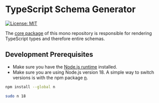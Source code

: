 # TypeScript Schema Generator

[![License: MIT](https://img.shields.io/badge/License-MIT-yellow.svg)](https://opensource.org/licenses/MIT)

The [core package](packages/core/README.md) of this mono repository is responsible for rendering TypeScript types and therefore entire schemas.

## Development Prerequisites

-   Make sure you have the [Node.js runtime](https://nodejs.org) installed.
-   Make sure you are using Node.js version 18. A simple way to switch versions is with the npm package [n](https://www.npmjs.com/package/n).

```bash
npm install --global n
```

```bash
sudo n 18
```
